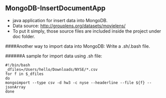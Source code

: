 ## MongoDB-InsertDocumentApp
* java application for insert data into MongoDB.
* Data source: http://grouplens.org/datasets/movielens/
* To put it simply, those source files are included inside the project under doc folder.

####Another way to import data into MongoDB: 
Write a .sh/.bash file.

######A sample for import data using .sh file:
```
#!/bin/bash
_dfiles=/Users/hello/Downloads/NYSE/*.csv
for f in $_dfiles
do
mongoimport --type csv -d hw3 -c nyse --headerline --file ${f} --jsonArray
done
```
